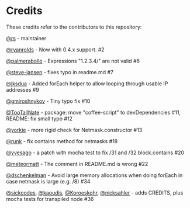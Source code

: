 Credits
=======

These credits refer to the contributors to this repository:

[@rs](https://github.com/rs) - maintainer

[@ryanrolds](https://github.com/ryanrolds) - Now with 0.4.x support. #2

[@palmerabollo](https://github.com/palmerabollo) - Expressions "1.2.3.4/" are not valid #6

[@steve-jansen](https://github.com/steve-jansen) - fixes typo in readme.md #7

[@jksdua](https://github.com/jksdua) - Added forEach helper to allow looping through usable IP addresses #9

[@gmiroshnykov](https://github.com/gmiroshnykov) - Tiny typo fix #10

[@TooTallNate](https://github.com/TooTallNate) - package: move "coffee-script" to devDependencies #11, README: fix small typo #12

[@yorkie](https://github.com/yorkie) - more rigid check for Netmask.constructor #13

[@runk](https://github.com/runk) - fix contains method for netmasks #18

[@yvesago](https://github.com/yvesago) - a patch with mocha test to fix /31 and /32 block.contains #20

[@meteormatt](https://github.com/meteormatt) - The comment in README.md is wrong #22

[@dschenkelman](https://github.com/dschenkelman) - Avoid large memory allocations when doing forEach in case netmask is large (e.g. /8) #34

[@sickcodes](https://github.com/sickcodes), [@kaoudis](https://github.com/kaoudis), [@Koroeskohr](https://github.com/Koroeskohr), [@nicksahler](https://github.com/nicksahler) - adds CREDITS, plus mocha tests for transpiled node #36
